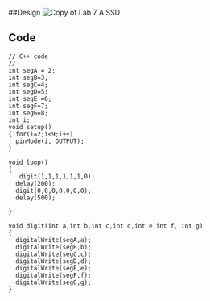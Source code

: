 ##Design
![Copy of Lab 7 A SSD](https://github.com/user-attachments/assets/322e2652-974b-4ab8-8a8e-25086d0dea54)
## Code
```
// C++ code
//
int segA = 2;
int segB=3;
int segC=4;
int segD=5;
int segE =6;
int segF=7;
int segG=8;
int i;
void setup()
{ for(i=2;i<9;i++)
  pinMode(i, OUTPUT);
}

void loop()
{
   digit(1,1,1,1,1,1,0);
  delay(200);
  digit(0,0,0,0,0,0,0);
  delay(500);
  
}

void digit(int a,int b,int c,int d,int e,int f, int g)
{
  digitalWrite(segA,a);
  digitalWrite(segB,b);
  digitalWrite(segC,c);
  digitalWrite(segD,d);
  digitalWrite(segE,e);
  digitalWrite(segF,f);
  digitalWrite(segG,g);
}
```
